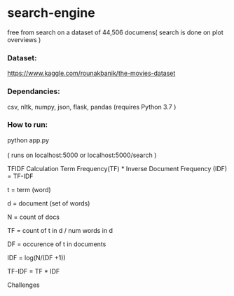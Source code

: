 # search-engine


free from search on a dataset of 44,506 documens( search is done on plot overviews )
### Dataset:
https://www.kaggle.com/rounakbanik/the-movies-dataset


### Dependancies:
csv, nltk, numpy, json, flask, pandas
(requires Python 3.7 )

### How to run:
python app.py <br/> <br/>
( runs on localhost:5000 or localhost:5000/search )

TFIDF Calculation
Term Frequency(TF) * Inverse Document Frequency (IDF) = TF-IDF

t = term (word)

d = document (set of words)

N = count of docs

TF = count of t in d / num words in d

DF = occurence of t in documents

IDF = log(N/(DF +1))

TF-IDF = TF * IDF

Challenges
